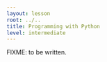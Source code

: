 ```yaml
---
layout: lesson
root: ../..
title: Programming with Python
level: intermediate
---
```

FIXME: to be written.
